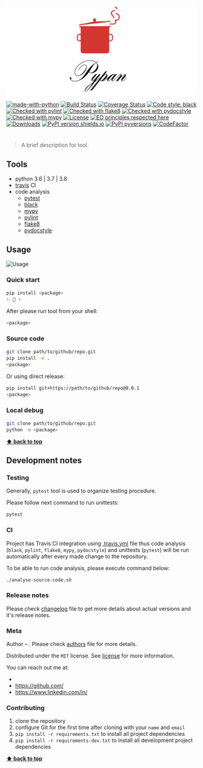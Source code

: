 ![Screenshot](icon.png)

[![made-with-python](https://img.shields.io/badge/Made%20with-Python-1f425f.svg)](https://www.python.org/)
[![Build Status](https://travis-ci.org/vyahello/<package>.svg?branch=master)](https://travis-ci.org/vyahello/<package>)
[![Coverage Status](https://coveralls.io/repos/github/vyahello/<package>/badge.svg?branch=master)](https://coveralls.io/github/vyahello/<package>?branch=master)
[![Code style: black](https://img.shields.io/badge/code%20style-black-000000.svg)](https://github.com/psf/black)
[![Checked with pylint](https://img.shields.io/badge/pylint-checked-blue)](https://www.pylint.org)
[![Checked with flake8](https://img.shields.io/badge/flake8-checked-blue)](http://flake8.pycqa.org/)
[![Checked with pydocstyle](https://img.shields.io/badge/pydocstyle-checked-yellowgreen)](http://www.pydocstyle.org/)
[![Checked with mypy](http://www.mypy-lang.org/static/mypy_badge.svg)](http://mypy-lang.org/)
[![License](https://img.shields.io/badge/license-MIT-green.svg)](LICENSE.md)
[![EO principles respected here](https://www.elegantobjects.org/badge.svg)](https://www.elegantobjects.org)
[![Downloads](https://pepy.tech/badge/pypans)](https://pepy.tech/project/<package>)
[![PyPI version shields.io](https://img.shields.io/pypi/v/<package>.svg)](https://pypi.python.org/pypi/<package>/)
[![PyPI pyversions](https://img.shields.io/pypi/pyversions/<package>.svg)](https://pypi.python.org/pypi/<package>/)
[![CodeFactor](https://www.codefactor.io/repository/github/<username>/<package>/badge)](https://www.codefactor.io/repository/github/<username>/<package>)

# <package>

> A brief description for **<package>** tool.

## Tools

- python 3.6 | 3.7 | 3.8
- [travis](https://travis-ci.org/) CI
- code analysis
  - [pytest](https://pypi.org/project/pytest/)
  - [black](https://black.readthedocs.io/en/stable/)
  - [mypy](http://mypy.readthedocs.io/en/latest)
  - [pylint](https://www.pylint.org/)
  - [flake8](http://flake8.pycqa.org/en/latest/)
  - [pydocstyle](https://github.com/PyCQA/pydocstyle)

## Usage

![Usage](usage.gif)

### Quick start

```bash
pip install <package>
✨ 🍰 ✨
```

After please run **<package>** tool from your shell:
```bash
<package>
```

### Source code

```bash
git clone path/to/github/repo.git
pip install -e .
<package>
```

Or using direct release:
```bash
pip install git+https://path/to/github/repo@0.0.1
<package>
```

### Local debug

```bash
git clone path/to/github/repo.git
python -m <package>
```
**[⬆ back to top](#<package>)**

## Development notes

### Testing

Generally, `pytest` tool is used to organize testing procedure.

Please follow next command to run unittests:
```bash
pytest
```

### CI

Project has Travis CI integration using [.travis.yml](.travis.yml) file thus code analysis (`black`, `pylint`, `flake8`, `mypy`, `pydocstyle`) and unittests (`pytest`) will be run automatically after every made change to the repository.

To be able to run code analysis, please execute command below:
```bash
./analyse-source-code.sh
```
### Release notes

Please check [changelog](CHANGELOG.md) file to get more details about actual versions and it's release notes.

### Meta

Author – _<username>_. Please check [authors](AUTHORS.md) file for more details.

Distributed under the `MIT` license. See [license](LICENSE.md) for more information.

You can reach out me at:
* [<email>](<email>)
* [https://github.com/<username>](https://github.com/<username>)
* [https://www.linkedin.com/in/<username>](https://www.linkedin.com/in/<username>)

### Contributing
1. clone the repository
2. configure Git for the first time after cloning with your `name` and `email`
3. `pip install -r requirements.txt` to install all project dependencies
4. `pip install -r requirements-dev.txt` to install all development project dependencies

**[⬆ back to top](#<package>)**